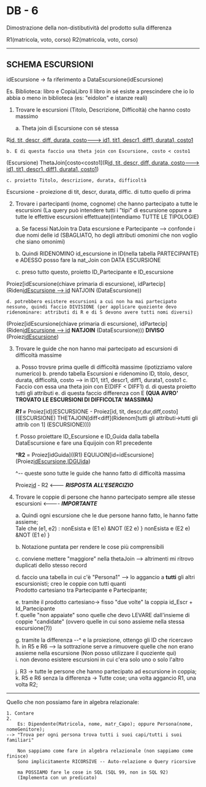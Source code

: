 # **DB - 6**

Dimostrazione della non-distibutività del prodotto sulla differenza

R1(matricola, voto, corso)
R2(matricola, voto, corso)

***

## **SCHEMA ESCURSIONI**

idEscursione -> fa riferimento a DataEscursione(idEscursione)

Es. Biblioteca: libro e CopiaLibro
Il libro in sé esiste a prescindere che io lo abbia o meno in biblioteca
(es: "eidolon" e istanze reali)

1. Trovare le escursioni (Titolo, Descrizione, Difficoltà) che hanno costo massimo

    a. Theta join di Escursione con sé stessa

R[id, tit, descr, diff, durata, costo---> id1, tit1, descr1, diff1, durata1, costo1](Escursione)

    b. E di questa faccio una theta join con Escursione, costo < costo1

(Escursione) ThetaJoin[costo<costo1](R[id, tit, descr, diff, durata, costo---> id1, tit1, descr1, diff1, durata1, costo1](Escursione))

    c. proietto Titolo, descrizione, durata, difficoltà

Escursione - proiezione di tit, descr, durata, diffic. di tutto quello di prima


2. Trovare i partecipanti (nome, cognome) che hanno partecipato a tutte le escursioni (La query può intendere tutti i "tipi" di escursione oppure a tutte le effettive escursioni effettuate)(intendiamo TUTTE LE TIPOLOGIE)

    a. Se facessi NatJoin tra Data escursione e Partecipante --> confonde i due nomi delle id (SBAGLIATO, ho degli attributi omonimi che non voglio che siano omonimi)

    b. Quindi RIDENOMINO id_escursione in ID(nella tabella PARTECIPANTE) e ADESSO posso fare la nat_Join con DATA ESCURSIONE

    c. preso tutto questo, proietto ID_Partecipante e ID_escursione

Proiez[idEscursione(chiave primaria di escursione), idPartecip] (Riden[idEscursione --> id](Partecipante) NATJOIN (DataEscursione))

    d. potrebbero esistere escursioni a cui non ha mai partecipato nessuno, quindi faccio DIVISIONE (per applicare quoziente devo ridenominare: attributi di R e di S devono avere tutti nomi diversi)

(Proiez[idEscursione(chiave primaria di escursione), idPartecip] (Riden[idEscursione --> id](Partecipante) **NATJOIN** (DataEscursione))) **DIVISO** (Proiez[idEscursione](Riden[id->idEscursione](ESCURSIONE)))

3. Trovare le guide che non hanno mai partecipato ad escursioni di difficoltà massime

    a. Posso trovsre prima quelle di difficoltà massime (ipotizziamo valore numerico)
    b. prendo tabella Escursioni e ridenomino ID, titolo, descr, durata, difficoltà, costo --> in ID1, tit1, descr1, diff1, durata1, costo1
    c. Faccio con essa una theta join con E(DIFF < DIFF1) 
    d. di questa proietto tutti gli attributi
    e. di questa faccio differenza con E **(QUA AVRO' TROVATO LE ESCURSIONI DI DIFFICOLTA' MASSIMA)**

    ***R1 =***
        Proiez[id](ESCURSIONE - Proiez[id, tit, descr,dur,diff,costo]((ESCURSIONE) THETAJOIN[diff<diff](Ridenom[tutti gli attributi->tutti gli attrib con 1]   (ESCURSIONE))))

    f. Posso proiettare ID_Escursione e ID_Guida dalla tabella DataEscursione e fare una Equijoin con R1 precedente

    ***R2** =
    Proiez[idGuida]((R1) EQUIJOIN[id=idEscursione] (Proiez[idEscursione,IDGUida](DATAESCURSIONE))

    ^-- queste sono tutte le guide che hanno fatto di difficoltà massima

    Proiez[id](Persona) - R2     <--- ***RISPOSTA ALL'ESERCIZIO***


4. Trovare le coppie di persone che hanno partecipato sempre alle stesse escursioni <---- ***IMPORTANTE***

    a. Quindi ogni escursione che le due persone hanno fatto, le hanno fatte assieme; <br>
        Tale che (e1, e2) : nonEsista e (E1 e) &NOT (E2 e) }
                            nonEsista e (E2 e) &NOT (E1 e) }

    b. Notazione puntata per rendere le cose più comprensibili<br>

    c. conviene mettere "maggiore" nella thetaJoin --> altrimenti mi ritrovo duplicati dello stesso record<br>

    d. faccio una tabella in cui c'è "Persona1" --> lo aggancio a **tutti** gli altri escursionisti; creo le coppie con tutti quanti<br>
        Prodotto cartesiano tra Partecipante e Partecipante;<br>

    e. tramite il prodotto cartesiano-> fisso "due volte" la coppia id_Escr + Id_Partecipante<br>
    f. quelle "non appaiate" sono quelle che devo LEVARE dall'insieme di coppie "candidate" (ovvero quelle in cui sono assieme nella stessa escursione(?))<br>

    g. tramite la differenza --^ e la proiezione, ottengo gli ID che ricercavo<br>
    h. in R5 e R6 --> la sottrazione serve a rimuovere quelle che non erano assieme nella escursione (Non posso utilizzare il quoziente qui)<br>
    i. non devono esistere escursioni in cui c'era solo uno o solo l'altro<br>

    j. R3 -> tutte le persone che hanno partecipato ad escursione in coppia; <br>
    k. R5 e R6 senza la differenza -> Tutte cose; una volta aggancio R1, una volta R2; <br>


***

Quello che non possiamo fare in algebra relazionale:

    1. Contare
    2. 
        Es: Dipendente(Matricola, nome, matr_Capo); oppure Persona(nome, nomeGenitore); 
    --> "Trova per ogni persona trova tutti i suoi capi/tutti i suoi familiari"

        Non sappiamo come fare in algebra relazionale (non sappiamo come finisce) 
        Sono implicitamente RICORSIVE -- Auto-relazione o Query ricorsive

        ma POSSIAMO fare le cose in SQL (SQL 99, non in SQL 92)
        (Implementa con un predicato)
